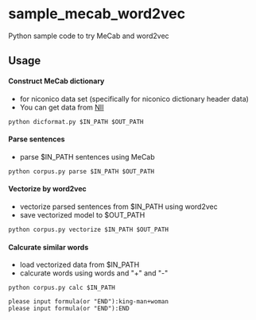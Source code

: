sample_mecab_word2vec
=====================

Python sample code to try MeCab and word2vec

## Usage


#### Construct MeCab dictionary
- for niconico data set (specifically for niconico dictionary header data)
- You can get data from [NII](http://www.nii.ac.jp/cscenter/idr/nico/nico.html)

```
python dicformat.py $IN_PATH $OUT_PATH
```

#### Parse sentences
- parse $IN_PATH sentences using MeCab

```
python corpus.py parse $IN_PATH $OUT_PATH
```

#### Vectorize by word2vec
- vectorize parsed sentences from $IN_PATH using word2vec
- save vectorized model to $OUT_PATH


```
python corpus.py vectorize $IN_PATH $OUT_PATH
```

#### Calcurate similar words
- load vectorized data from $IN_PATH
- calcurate words using words and "+" and "-"

```
python corpus.py calc $IN_PATH

```
```
please input formula(or "END"):king-man+woman
please input formula(or "END"):END
```
